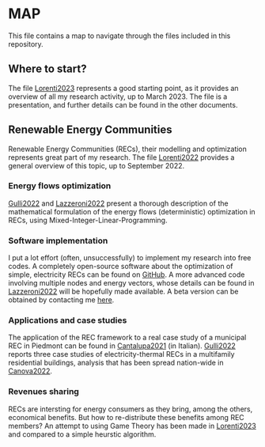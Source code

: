 # MAP

This file contains a map to navigate through the files included in this repository.

## Where to start?

The file [Lorenti2023](2023__lorenti__phd_research_activity.pdf) represents a good starting point, as it provides an overview of all my research activity, up to March 2023.
The file is a presentation, and further details can be found in the other documents.

## Renewable Energy Communities

Renewable Energy Communities (RECs), their modelling and optimization represents great part of my research.
The file [Lorenti2022](2022__lorenti__modelling_and_optimisation_of_renewable_energy_communities_as_multi_energy_systems.pdf) provides a general overview of this topic, up to September 2022.

### Energy flows optimization

[Gulli2022](preprint__2022__gulli_et_al__recoupled_a_simulation_tool_for_renewable_energy_communities_coupling_electric_and_thermal_energies.pdf) and [Lazzeroni2022](preprint__2022__lazzeroni_et_al__modeling_of_renewable_energy_communities_the_recoupled_approach.pdf) present a thorough description of the mathematical formulation of the energy flows (deterministic) optimization in RECs, using Mixed-Integer-Linear-Programming.

### Software implementation

I put a lot effort (often, unsuccessfully) to implement my research into free codes. A completely open-source software about the optimization of simple, electricity RECs can be found on [GitHub](https://github.com/cadema-PoliTO/RECOpt). A more advanced code involving multiple nodes and energy vectors, whose details can be found in [Lazzeroni2022](preprint__2022__lazzeroni_et_al__modeling_of_renewable_energy_communities_the_recoupled_approach.pdf) will be hopefully made available. A beta version can be obtained by contacting me [here](mailto:gianmarco.lorenti@polito.it).

### Applications and case studies

The application of the REC framework to a real case study of a municipal REC in Piedmont can be found in [Cantalupa2021](2021__lorenti__et_al__preliminary_results_of_the_performance_analysis_of_the_rec_in_cantalupa.pdf) (in Italian).
[Gulli2022](preprint__2022__gulli_et_al__recoupled_a_simulation_tool_for_renewable_energy_communities_coupling_electric_and_thermal_energies.pdf) reports three case studies of electricity-thermal RECs in a multifamily residential buildings, analysis that has been spread nation-wide in [Canova2022](preprint__2022__canova_et_al__decarbonizing_decarbonizing_residential_energy_consumption_under_the_italian_collective_self_consumption_regulation.pdf).

### Revenues sharing

RECs are intersting for energy consumers as they bring, among the others, economical benefits. But how to re-distribute these benefits among REC members? An attempt to using Game Theory has been made in [Lorenti2023](2023__lorenti_value_sharing_in_renewable_energy_communities_an_open_issue.pdf) and compared to a simple heurstic algorithm. 
